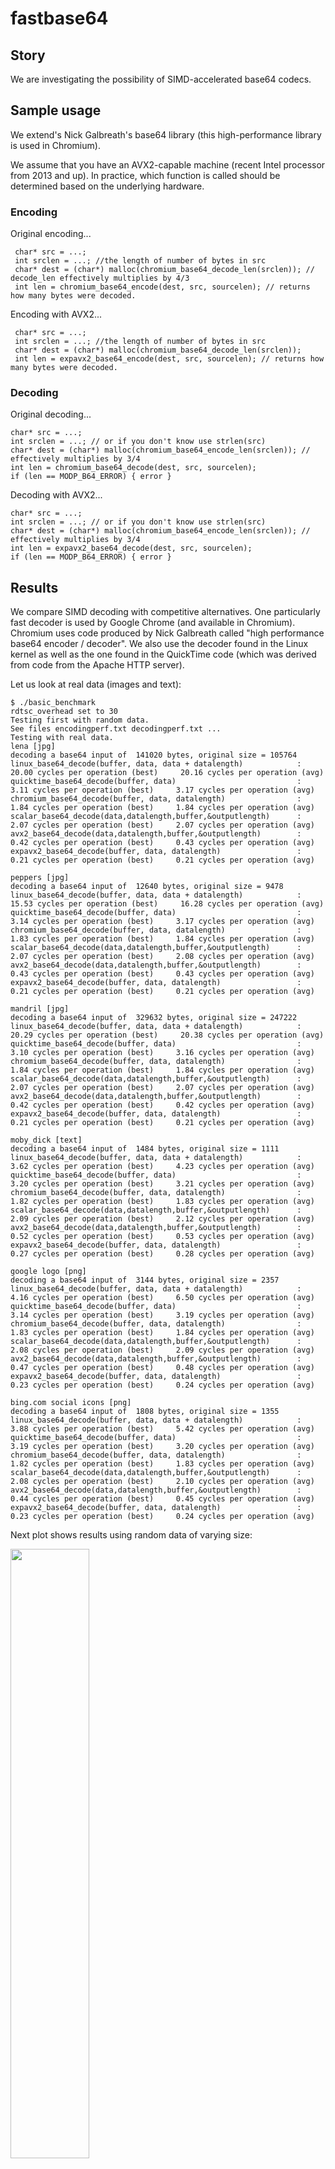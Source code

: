 # fastbase64


## Story

We are investigating the possibility of SIMD-accelerated base64 codecs.

## Sample usage


We extend's Nick Galbreath's base64 library (this high-performance library is used in Chromium).

We assume that you have an AVX2-capable machine (recent Intel processor from 2013 and up). In practice,
which function is called should be determined based on the underlying hardware.

### Encoding

Original encoding...
```
 char* src = ...;
 int srclen = ...; //the length of number of bytes in src
 char* dest = (char*) malloc(chromium_base64_decode_len(srclen)); // decode_len effectively multiplies by 4/3
 int len = chromium_base64_encode(dest, src, sourcelen); // returns how many bytes were decoded.
```
Encoding with AVX2...
```
 char* src = ...;
 int srclen = ...; //the length of number of bytes in src
 char* dest = (char*) malloc(chromium_base64_decode_len(srclen));
 int len = expavx2_base64_encode(dest, src, sourcelen); // returns how many bytes were decoded.
```

### Decoding

Original decoding...
```
char* src = ...;
int srclen = ...; // or if you don't know use strlen(src)
char* dest = (char*) malloc(chromium_base64_encode_len(srclen)); // effectively multiplies by 3/4
int len = chromium_base64_decode(dest, src, sourcelen);
if (len == MODP_B64_ERROR) { error }
```



Decoding with AVX2...

```
char* src = ...;
int srclen = ...; // or if you don't know use strlen(src)
char* dest = (char*) malloc(chromium_base64_encode_len(srclen)); // effectively multiplies by 3/4
int len = expavx2_base64_decode(dest, src, sourcelen);
if (len == MODP_B64_ERROR) { error }
```





## Results

We compare SIMD decoding with competitive alternatives.  One particularly fast decoder is used by Google Chrome (and available in Chromium). Chromium uses code produced by Nick Galbreath  called "high performance base64 encoder / decoder". We also use the decoder found in the Linux kernel as well as the one found in the QuickTime code (which was derived from code from the Apache HTTP server).

Let us look at real data (images and text):

```
$ ./basic_benchmark
rdtsc_overhead set to 30
Testing first with random data.
See files encodingperf.txt decodingperf.txt ...
Testing with real data.
lena [jpg]
decoding a base64 input of  141020 bytes, original size = 105764
linux_base64_decode(buffer, data, data + datalength)            :  20.00 cycles per operation (best)     20.16 cycles per operation (avg)
quicktime_base64_decode(buffer, data)                           :  3.11 cycles per operation (best)     3.17 cycles per operation (avg)
chromium_base64_decode(buffer, data, datalength)                :  1.84 cycles per operation (best)     1.84 cycles per operation (avg)
scalar_base64_decode(data,datalength,buffer,&outputlength)      :  2.07 cycles per operation (best)     2.07 cycles per operation (avg)
avx2_base64_decode(data,datalength,buffer,&outputlength)        :  0.42 cycles per operation (best)     0.43 cycles per operation (avg)
expavx2_base64_decode(buffer, data, datalength)                 :  0.21 cycles per operation (best)     0.21 cycles per operation (avg)

peppers [jpg]
decoding a base64 input of  12640 bytes, original size = 9478
linux_base64_decode(buffer, data, data + datalength)            :  15.53 cycles per operation (best)     16.28 cycles per operation (avg)
quicktime_base64_decode(buffer, data)                           :  3.14 cycles per operation (best)     3.17 cycles per operation (avg)
chromium_base64_decode(buffer, data, datalength)                :  1.83 cycles per operation (best)     1.84 cycles per operation (avg)
scalar_base64_decode(data,datalength,buffer,&outputlength)      :  2.07 cycles per operation (best)     2.08 cycles per operation (avg)
avx2_base64_decode(data,datalength,buffer,&outputlength)        :  0.43 cycles per operation (best)     0.43 cycles per operation (avg)
expavx2_base64_decode(buffer, data, datalength)                 :  0.21 cycles per operation (best)     0.21 cycles per operation (avg)

mandril [jpg]
decoding a base64 input of  329632 bytes, original size = 247222
linux_base64_decode(buffer, data, data + datalength)            :  20.29 cycles per operation (best)     20.38 cycles per operation (avg)
quicktime_base64_decode(buffer, data)                           :  3.10 cycles per operation (best)     3.16 cycles per operation (avg)
chromium_base64_decode(buffer, data, datalength)                :  1.84 cycles per operation (best)     1.84 cycles per operation (avg)
scalar_base64_decode(data,datalength,buffer,&outputlength)      :  2.07 cycles per operation (best)     2.07 cycles per operation (avg)
avx2_base64_decode(data,datalength,buffer,&outputlength)        :  0.42 cycles per operation (best)     0.42 cycles per operation (avg)
expavx2_base64_decode(buffer, data, datalength)                 :  0.21 cycles per operation (best)     0.21 cycles per operation (avg)

moby_dick [text]
decoding a base64 input of  1484 bytes, original size = 1111
linux_base64_decode(buffer, data, data + datalength)            :  3.62 cycles per operation (best)     4.23 cycles per operation (avg)
quicktime_base64_decode(buffer, data)                           :  3.20 cycles per operation (best)     3.21 cycles per operation (avg)
chromium_base64_decode(buffer, data, datalength)                :  1.82 cycles per operation (best)     1.83 cycles per operation (avg)
scalar_base64_decode(data,datalength,buffer,&outputlength)      :  2.09 cycles per operation (best)     2.12 cycles per operation (avg)
avx2_base64_decode(data,datalength,buffer,&outputlength)        :  0.52 cycles per operation (best)     0.53 cycles per operation (avg)
expavx2_base64_decode(buffer, data, datalength)                 :  0.27 cycles per operation (best)     0.28 cycles per operation (avg)

google logo [png]
decoding a base64 input of  3144 bytes, original size = 2357
linux_base64_decode(buffer, data, data + datalength)            :  4.16 cycles per operation (best)     6.50 cycles per operation (avg)
quicktime_base64_decode(buffer, data)                           :  3.14 cycles per operation (best)     3.19 cycles per operation (avg)
chromium_base64_decode(buffer, data, datalength)                :  1.83 cycles per operation (best)     1.84 cycles per operation (avg)
scalar_base64_decode(data,datalength,buffer,&outputlength)      :  2.08 cycles per operation (best)     2.09 cycles per operation (avg)
avx2_base64_decode(data,datalength,buffer,&outputlength)        :  0.47 cycles per operation (best)     0.48 cycles per operation (avg)
expavx2_base64_decode(buffer, data, datalength)                 :  0.23 cycles per operation (best)     0.24 cycles per operation (avg)

bing.com social icons [png]
decoding a base64 input of  1808 bytes, original size = 1355
linux_base64_decode(buffer, data, data + datalength)            :  3.88 cycles per operation (best)     5.42 cycles per operation (avg)
quicktime_base64_decode(buffer, data)                           :  3.19 cycles per operation (best)     3.20 cycles per operation (avg)
chromium_base64_decode(buffer, data, datalength)                :  1.82 cycles per operation (best)     1.83 cycles per operation (avg)
scalar_base64_decode(data,datalength,buffer,&outputlength)      :  2.08 cycles per operation (best)     2.10 cycles per operation (avg)
avx2_base64_decode(data,datalength,buffer,&outputlength)        :  0.44 cycles per operation (best)     0.45 cycles per operation (avg)
expavx2_base64_decode(buffer, data, datalength)                 :  0.23 cycles per operation (best)     0.24 cycles per operation (avg)
```

Next plot shows results using random data of varying size:

<img src="https://github.com/lemire/fastbase64/blob/master/results/skylake_decoding_cyclesperinputbyte.png" width="50%" />

We see that for base64 inputs of 100 bytes or more the AVX2 decoder is much faster, being more than three times faster.


## How does SIMD base64 decoding works?

Let us focus on decoding, the most performance-sensitive task.

### Character decoding (lookup)

Base64 writes 6-bit bytes in text form, not as byte values in [0,64). It is useful to take the text input and convert it to values in [0,64) if we want to decode base64 text. (This is not a necessary step however: some high performance base64 decoders do not include such a separate step, decoding base64 in one pass instead.) Muła calls this a lookup, possibly because it is commonly solved using a lookup table.

Muła showed (https://github.com/WojciechMula/base64simd) that you could quickly take a 32-byte vector of base64 encoded text and convert it to an array of integers in [0,64) using shifts, bitwise logical operations and shuffles. It is fast.

### Bit packing

Given the byte values in [0,64), i.e., 6-bit values, we must then pack them to finish the decoding. Base64 works by packing 4 bytes into 3 bytes as follows. The normal 4-byte to 3-byte base64 decoding routine goes as follows...

```
output[0] =  ( input[0] << 2 ) | ( input[1] >> 4)
output[1] =  ( input[1] << 4 ) | ( input[2] >> 2)
output[2] =  ( input[3] << 6 ) |  input[3]
```

See https://en.wikipedia.org/wiki/Base64#Sample_Implementation_in_Java for a reference implementation.

(Base64 decoders such as the one in the Chromium code base avoid shifts entirely by looking up bytes as "pre-shifted" 32-bit values.)


Muła addresses the issue of "gathering data" from the result of the lookup:
http://0x80.pl/notesen/2016-01-17-sse-base64-decoding.html#gathering-data


In a naive form, Muła suggests we use code as this :

```
const __m128i bits_a = _mm_and_si128(values, _mm256_set1_epi32(0x0000003f));
const __m128i bits_b = _mm_srli_epi32(_mm_and_si128(values, _mm256_set1_epi32(0x00003f00)), 2);
const __m128i bits_c = _mm_srli_epi32(_mm_and_si128(values, _mm256_set1_epi32(0x003f0000)), 4);
const __m128i bits_d = _mm_srli_epi32(_mm_and_si128(values, _mm256_set1_epi32(0x3f000000)), 6);

result = _mm_or_si128(bits_a, _mm_or_si128(bits_b, _mm_or_si128(bits_c, bits_d)));
```

This almost correct, but base64 works in big endian mode so proper byte shuffling is needed.
